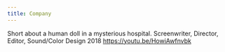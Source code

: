 ```yaml
---
title: Company
---
```


Short about a human doll in a mysterious hospital.
Screenwriter, Director, Editor, Sound/Color Design 2018
https://youtu.be/HowiAwfnvbk
